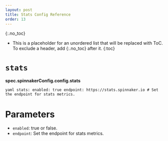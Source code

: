 ```yaml
---
layout: post
title: Stats Config Reference
order: 13
---
```


{:.no_toc}
* This is a placeholder for an unordered list that will be replaced with ToC. To exclude a header, add {:.no_toc} after it.
{:toc}


# `stats`

**spec.spinnakerConfig.config.stats**

``yaml
stats:
  enabled: true
  endpoint: https://stats.spinnaker.io # Set the endpoint for stats metrics.
``

# Parameters

- `enabled`: true or false.
- `endpoint`: Set the endpoint for stats metrics.
